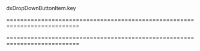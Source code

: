 <!--id-->dxDropDownButtonItem.key<!--/id-->
===========================================================================
<!--hidden--><!--/hidden-->
===========================================================================

<!--shortDescription-->

<!--/shortDescription-->

<!--fullDescription-->

<!--/fullDescription-->